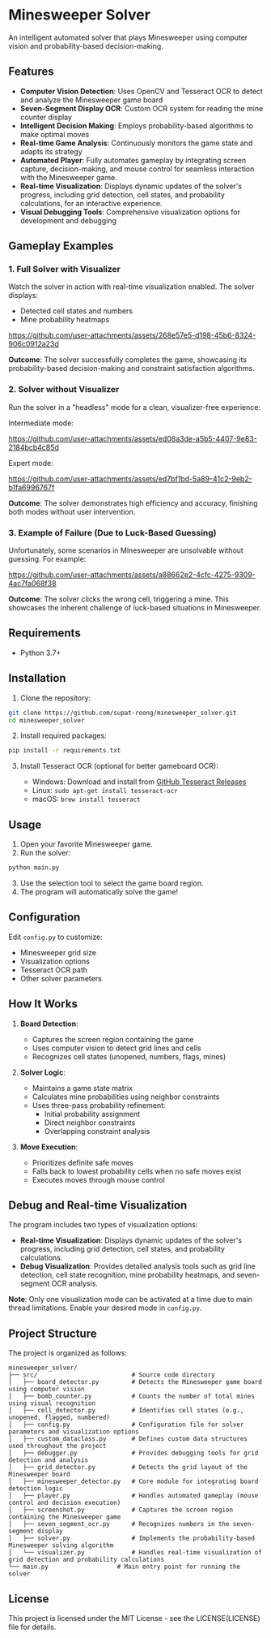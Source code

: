 # Minesweeper Solver

An intelligent automated solver that plays Minesweeper using computer vision and probability-based decision-making.

## Features

- **Computer Vision Detection**: Uses OpenCV and Tesseract OCR to detect and analyze the Minesweeper game board
- **Seven-Segment Display OCR**: Custom OCR system for reading the mine counter display
- **Intelligent Decision Making**: Employs probability-based algorithms to make optimal moves
- **Real-time Game Analysis**: Continuously monitors the game state and adapts its strategy
- **Automated Player**: Fully automates gameplay by integrating screen capture, decision-making, and mouse control for seamless interaction with the Minesweeper game.
- **Real-time Visualization**: Displays dynamic updates of the solver's progress, including grid detection, cell states, and probability calculations, for an interactive experience.
- **Visual Debugging Tools**: Comprehensive visualization options for development and debugging

## Gameplay Examples

### 1. Full Solver with Visualizer

Watch the solver in action with real-time visualization enabled. The solver displays:

- Detected cell states and numbers
- Mine probability heatmaps



https://github.com/user-attachments/assets/268e57e5-d198-45b6-8324-906c0912a23d



**Outcome**: The solver successfully completes the game, showcasing its probability-based decision-making and constraint satisfaction algorithms.

### 2. Solver without Visualizer

Run the solver in a "headless" mode for a clean, visualizer-free experience:

Intermediate mode:

https://github.com/user-attachments/assets/ed08a3de-a5b5-4407-9e83-2184bcb4c85d

Expert mode:

https://github.com/user-attachments/assets/ed7bf1bd-5a89-41c2-9eb2-b1fa6996767f

**Outcome**: The solver demonstrates high efficiency and accuracy, finishing both modes without user intervention.

### 3. Example of Failure (Due to Luck-Based Guessing)

Unfortunately, some scenarios in Minesweeper are unsolvable without guessing. For example:

https://github.com/user-attachments/assets/a88662e2-4cfc-4275-9309-4ac7fa068f38

**Outcome**: The solver clicks the wrong cell, triggering a mine. This showcases the inherent challenge of luck-based situations in Minesweeper.

## Requirements

- Python 3.7+

## Installation

1. Clone the repository:

```bash
git clone https://github.com/supat-roong/minesweeper_solver.git
cd minesweeper_solver
```

2. Install required packages:

```bash
pip install -r requirements.txt
```

3. Install Tesseract OCR (optional for better gameboard OCR):

   - Windows: Download and install from [GitHub Tesseract Releases](https://github.com/tesseract-ocr/tesseract.git)
   - Linux: `sudo apt-get install tesseract-ocr`
   - macOS: `brew install tesseract`

## Usage

1. Open your favorite Minesweeper game.
2. Run the solver:

```bash
python main.py
```

3. Use the selection tool to select the game board region.
4. The program will automatically solve the game!


## Configuration

Edit `config.py` to customize:

- Minesweeper grid size
- Visualization options
- Tesseract OCR path
- Other solver parameters

## How It Works

1. **Board Detection**:

   - Captures the screen region containing the game
   - Uses computer vision to detect grid lines and cells
   - Recognizes cell states (unopened, numbers, flags, mines)

2. **Solver Logic**:

   - Maintains a game state matrix
   - Calculates mine probabilities using neighbor constraints
   - Uses three-pass probability refinement:
     - Initial probability assignment
     - Direct neighbor constraints
     - Overlapping constraint analysis

3. **Move Execution**:

   - Prioritizes definite safe moves
   - Falls back to lowest probability cells when no safe moves exist
   - Executes moves through mouse control

## Debug and Real-time Visualization

The program includes two types of visualization options:

- **Real-time Visualization**: Displays dynamic updates of the solver's progress, including grid detection, cell states, and probability calculations.
- **Debug Visualization**: Provides detailed analysis tools such as grid line detection, cell state recognition, mine probability heatmaps, and seven-segment OCR analysis.

**Note**: Only one visualization mode can be activated at a time due to main thread limitations. Enable your desired mode in `config.py`.

## Project Structure
The project is organized as follows:

```
minesweeper_solver/
├── src/                          # Source code directory
│   ├── board_detector.py         # Detects the Minesweeper game board using computer vision
│   ├── bomb_counter.py           # Counts the number of total mines using visual recognition
│   ├── cell_detector.py          # Identifies cell states (e.g., unopened, flagged, numbered)
│   ├── config.py                 # Configuration file for solver parameters and visualization options
│   ├── custom_dataclass.py       # Defines custom data structures used throughout the project
│   ├── debugger.py               # Provides debugging tools for grid detection and analysis
│   ├── grid_detector.py          # Detects the grid layout of the Minesweeper board
│   ├── minesweeper_detector.py   # Core module for integrating board detection logic
│   ├── player.py                 # Handles automated gameplay (mouse control and decision execution)
│   ├── screenshot.py             # Captures the screen region containing the Minesweeper game
│   ├── seven_segment_ocr.py      # Recognizes numbers in the seven-segment display
│   ├── solver.py                 # Implements the probability-based Minesweeper solving algorithm
│   └── visualizer.py             # Handles real-time visualization of grid detection and probability calculations   
└── main.py                   # Main entry point for running the solver
```   

## License

This project is licensed under the MIT License - see the LICENSE(LICENSE) file for details.

